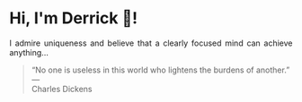 # Hi, I'm Derrick 👋!
<p align="justify">I admire uniqueness and believe that a clearly focused mind can achieve anything...</p> 
<!-- #quote-start -->
<blockquote>&ldquo;No one is useless in this world who lightens the burdens of another.&rdquo; &mdash; <footer>Charles Dickens</footer></blockquote>
<!-- #quote-end -->
